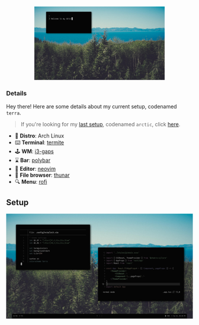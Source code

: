 <p align="center">
  <img src="./.config/img/welcome.png" width="70%" />
</p>

### Details

Hey there! Here are some details about my current setup, codenamed `terra`.

> If you're looking for my [last setup](https://www.reddit.com/r/unixporn/comments/irhskz/i3_the_arctic/), codenamed `arctic`, click [here](https://github.com/safinsingh/dots/tree/e5b8775e6ed751c2300a5a7644fea176a39b6e4f).

- 🐧 **Distro**: Arch Linux
- ⌨️ **Terminal**: [termite](https://github.com/thestinger/termite)
- 🕹️ **WM**: [i3-gaps](https://github.com/Airblader/i3)
- ⌛ **Bar**: [polybar](https://github.com/polybar/polybar)
- 📃 **Editor**: [neovim](https://github.com/neovim/neovim)
- 💾 **File browser**: [thunar](https://wiki.archlinux.org/index.php/Thunar)
- 🔍 **Menu**: [rofi](https://github.com/davatorium/rofi)

## Setup

<img src="./.config/img/ss.png">
